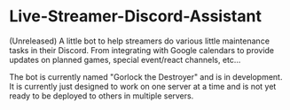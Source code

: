 # Live-Streamer-Discord-Assistant

(Unreleased) A little bot to help streamers do various little maintenance tasks in their Discord. From integrating with Google calendars to provide updates on planned games, special event/react channels, etc...

The bot is currently named "Gorlock the Destroyer" and is in development. It is currently just designed to work on one server at a time and is not yet ready to be deployed to others in multiple servers.
